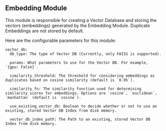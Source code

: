 ## Embedding Module

This module is responsible for creating a Vector Database and storing the vectors (embeddings) generated by the Embedding Module.
Duplicate Embeddings are not stored by default.

Here are the configurable parameters for this module:
```
vector_db:
  db_type: The type of Vector DB (Currently, only FAISS is supported).

  params: What parameters to use for the Vector DB. For example, `{gpu: False}`.

  similarity_threshold: The threshold for considering embeddings as duplicates based on cosine similarity (default is `0.95`).

  similarity_fn: The similarity function used for determining similarity scores for embeddings. Options are `cosine`, `euclidean`, `manhattan` (default is `cosine`).

  use_existing_vector_db: Boolean to decide whether or not to use an existing, stored Vector DB Index from disk memory.

  vector_db_index_path: The Path to an existing, stored Vector DB Index from disk memory.

```
